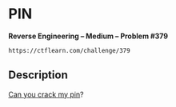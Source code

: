 # PIN

**Reverse Engineering – Medium – Problem #379**

`https://ctflearn.com/challenge/379`


## Description

[Can you crack my pin](./extra/pin)?
